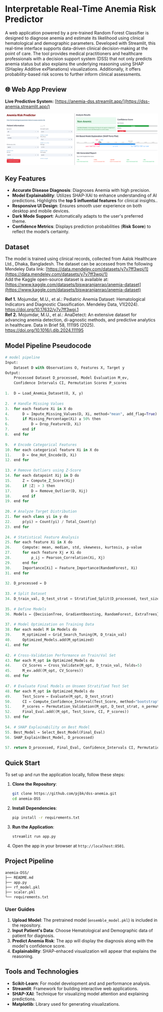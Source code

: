 # Interpretable Real-Time Anemia Risk Predictor

A web application powered by a pre-trained Random Forest Classifier is designed to diagnose anemia and estimate its likelihood using clinical hematological and demographic parameters. Developed with Streamlit, this real-time interface supports data-driven clinical decision-making at the point of care. The tool provides medical practitioners and healthcare professionals with a decision support system (DSS) that not only predicts anemia status but also explains the underlying reasoning using SHAP (SHapley Additive exPlanations) visualizations. Additionally, it offers probability-based risk scores to further inform clinical assessments.

## 🌐 Web App Preview
**Live Predictive System:** [https://anemia-dss.streamlit.app/](https://dss-anemia.streamlit.app/)  

![App Header](https://github.com/pjbk/dss-anemia/blob/main/App%20interface.png)

## Key Features

- **Accurate Disease Diagnosis**: Diagnoses Anemia with high precision.
- **Model Explainability**: Utilizes SHAP-XAI to enhance understanding of AI predictions. Highlights the **top 5 influential features** for clinical insights..
- **Responsive UI Design**: Ensures smooth user experience on both desktop and mobile devices.
- **Dark Mode Support**: Automatically adapts to the user's preferred theme.
- **Confidence Metrics**: Displays prediction probabilities (**Risk Score**) to reflect the model’s certainty.

## Dataset

The model is trained using clinical records, collected from Aalok Healthcare Ltd., Dhaka, Bangladesh. The dataset can be accessed from the following Mendeley Data link: [https://data.mendeley.com/datasets/y7v7ff3wpj/1](https://data.mendeley.com/datasets/y7v7ff3wpj/1)  <br>
Add the Kaggle open-source dataset is available at:[https://www.kaggle.com/datasets/biswaranjanrao/anemia-dataset](https://www.kaggle.com/datasets/biswaranjanrao/anemia-dataset)   

**Ref 1.** Mojumdar, M.U., et al.: Pediatric Anemia Dataset: Hematological Indicators and Diagnostic Classification. Mendeley Data, V1(2024). https://doi.org/10.17632/y7v7ff3wpj.1  
**Ref 2.** Mojumdar, M.U., et al.: AnaDetect: An extensive dataset for advancing anemia detection, di-agnostic methods, and predictive analytics in healthcare. Data in Brief 58, 111195 (2025). https://doi.org/10.1016/j.dib.2024.111195  

## Model Pipeline Pseudocode
```python
# model pipeline  
Input: 
    Dataset D with Observations O, Features X, Target y
Output: 
    Processed Dataset D_processed, Model Evaluation M_ev, 
    Confidence Intervals CI, Permutation Scores P_scores

1.  D ← Load_Anemia_Dataset(O, X, y)

2.  # Handle Missing Values
3.  for each feature Xi in X do
4.      D ← Impute_Missing_Values(D, Xi, method="mean", add_flag=True)
5.      if Missing_Percentage(Xi) ≥ 50% then
6.          D ← Drop_Feature(D, Xi)
7.      end if
8.  end for

9.  # Encode Categorical Features
10. for each categorical feature Xi in X do
11.     D ← One_Hot_Encode(D, Xi)
12. end for

13. # Remove Outliers using Z-Score
14. for each datapoint Xij in D do
15.     Z ← Compute_Z_Score(Xij)
16.     if |Z| > 3 then
17.         D ← Remove_Outlier(D, Xij)
18.     end if
19. end for

20. # Analyze Target Distribution
21. for each class yi in y do
22.     p(yi) ← Count(yi) / Total_Count(y)
23. end for

24. # Statistical Feature Analysis
25. for each feature Xi in X do
26.     Compute: mean, median, std, skewness, kurtosis, p-value
27.     for each feature Xj ≠ Xi do
28.         ρ_ij ← Pearson_Correlation(Xi, Xj)
29.     end for
30.     Importance[Xi] ← Feature_Importance(RandomForest, Xi)
31. end for

32. D_processed ← D

33. # Split Dataset
34. D_train_val, D_test_strat ← Stratified_Split(D_processed, test_size=20%)

35. # Define Models
36. Models ← {DecisionTree, GradientBoosting, RandomForest, ExtraTrees}

37. # Model Optimization on Training Data
38. for each model M in Models do
39.     M_optimized ← Grid_Search_Tuning(M, D_train_val)
40.     Optimized_Models.add(M_optimized)
41. end for

42. # Cross-Validation Performance on Train/Val Set
43. for each M_opt in Optimized_Models do
44.     CV_Scores ← Cross_Validate(M_opt, D_train_val, folds=5)
45.     M_ev.add((M_opt, CV_Scores))
46. end for

47. # Evaluate Final Models on Unseen Stratified Test Set
48. for each M_opt in Optimized_Models do
49.     Test_Score ← Evaluate(M_opt, D_test_strat)
50.     CI ← Compute_Confidence_Interval(Test_Score, method="bootstrap", confidence_level=95%)
51.     P_scores ← Permutation_Validation(M_opt, D_test_strat, n_permutations=1000)
52.     Final_Eval.add((M_opt, Test_Score, CI, P_scores))
53. end for

54. # SHAP Explainability on Best Model
55. Best_Model ← Select_Best_Model(Final_Eval)
56. SHAP_Explain(Best_Model, D_processed)

57. return D_processed, Final_Eval, Confidence_Intervals CI, Permutation Scores P_scores

```

## Quick Start

To set up and run the application locally, follow these steps:

1. **Clone the Repository**:
   ```bash
   git clone https://github.com/pjbk/dss-anemia.git
   cd anemia-DSS
   ```

2. **Install Dependencies**:
   ```bash
   pip install -r requirements.txt
   ```

3. **Run the Application**:
   ```bash
   streamlit run app.py
   ```

4. Open the app in your browser at `http://localhost:8501`.

## Project Pipeline

```
anemia-DSS/
├── README.md
├── app.py
├── rf_model.pkl
├── scaler.pkl
└── requirements.txt
```

### User Guides

1. **Upload Model**: The pretrained model (`ensemble_model.pkl`) is included in the repository.
2. **Input Patient's Data**: Choose Hematological and Demographic data of patient for diagnosis.
3. **Predict Anemia Risk**: The app will display the diagnosis along with the model's confidence score.
4. **Explainability**: SHAP-enhaced visualization will appear that explains the reasoning.


## Tools and Technologies

- **Scikit-Learn**: For model development and and performance analysis.
- **Streamlit**: Framework for building interactive web applications.
- **SHAP-XAI**: Technique for visualizing model attention and explaining predictions.
- **Matplotlib**: Library used for generating visualizations.

